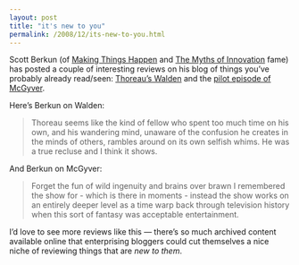 ```yaml
---
layout: post
title: "it's new to you"
permalink: /2008/12/its-new-to-you.html
---
```


Scott Berkun (of [Making Things Happen](http://www.amazon.com/gp/product/0596517718?ie=UTF8&tag=statingtheobviou&linkCode=as2&camp=1789&creative=390957&creativeASIN=0596517718) and [The Myths of Innovation](http://www.amazon.com/gp/product/0596527055?ie=UTF8&tag=statingtheobviou&linkCode=as2&camp=1789&creative=390957&creativeASIN=0596527055) fame) has posted a couple of interesting reviews on his blog of things you’ve probably already read/seen: [Thoreau’s Walden](http://www.scottberkun.com/blog/2008/book-review-walden-by-thoreau/) and the [pilot episode of McGyver](http://www.scottberkun.com/blog/2008/review-macgyver-season-1-episode-1/).

Here’s Berkun on Walden:

> Thoreau seems like the kind of fellow who spent too much time on his own, and his wandering mind, unaware of the confusion he creates in the minds of others, rambles around on its own selfish whims. He was a true recluse and I think it shows.

And Berkun on McGyver:

> Forget the fun of wild ingenuity and brains over brawn I remembered the show for - which is there in moments - instead the show works on an entirely deeper level as a time warp back through television history when this sort of fantasy was acceptable entertainment.

I’d love to see more reviews like this — there’s so much archived content available online that enterprising bloggers could cut themselves a nice niche of reviewing things that are _new to them_.